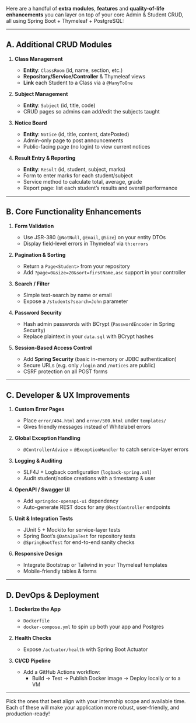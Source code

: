 
Here are a handful of **extra modules**, **features** and **quality-of-life enhancements** you can layer on top of your core Admin & Student CRUD, all using Spring Boot + Thymeleaf + PostgreSQL:

---

## A. Additional CRUD Modules

1. **Class Management**  
   - **Entity**: `ClassRoom` (id, name, section, etc.)  
   - **Repository/Service/Controller** & Thymeleaf views  
   - **Link** each Student to a Class via a `@ManyToOne`  

2. **Subject Management**  
   - **Entity**: `Subject` (id, title, code)  
   - CRUD pages so admins can add/edit the subjects taught  

3. **Notice Board**  
   - **Entity**: `Notice` (id, title, content, datePosted)  
   - Admin-only page to post announcements  
   - Public-facing page (no login) to view current notices  

4. **Result Entry & Reporting**  
   - **Entity**: `Result` (id, student, subject, marks)  
   - Form to enter marks for each student/subject  
   - Service method to calculate total, average, grade  
   - Report page: list each student’s results and overall performance  

---

## B. Core Functionality Enhancements

1. **Form Validation**  
   - Use JSR-380 (`@NotNull`, `@Email`, `@Size`) on your entity DTOs  
   - Display field-level errors in Thymeleaf via `th:errors`  

2. **Pagination & Sorting**  
   - Return a `Page<Student>` from your repository  
   - Add `?page=0&size=20&sort=firstName,asc` support in your controller  

3. **Search / Filter**  
   - Simple text-search by name or email  
   - Expose a `/students?search=John` parameter  

4. **Password Security**  
   - Hash admin passwords with BCrypt (`PasswordEncoder` in Spring Security)  
   - Replace plaintext in your `data.sql` with BCrypt hashes  

5. **Session-Based Access Control**  
   - Add **Spring Security** (basic in-memory or JDBC authentication)  
   - Secure URLs (e.g. only `/login` and `/notices` are public)  
   - CSRF protection on all POST forms  

---

## C. Developer & UX Improvements

1. **Custom Error Pages**  
   - Place `error/404.html` and `error/500.html` under `templates/`  
   - Gives friendly messages instead of Whitelabel errors  

2. **Global Exception Handling**  
   - `@ControllerAdvice` + `@ExceptionHandler` to catch service-layer errors  

3. **Logging & Auditing**  
   - SLF4J + Logback configuration (`logback-spring.xml`)  
   - Audit student/notice creations with a timestamp & user  

4. **OpenAPI / Swagger UI**  
   - Add `springdoc-openapi-ui` dependency  
   - Auto-generate REST docs for any `@RestController` endpoints  

5. **Unit & Integration Tests**  
   - JUnit 5 + Mockito for service-layer tests  
   - Spring Boot’s `@DataJpaTest` for repository tests  
   - `@SpringBootTest` for end-to-end sanity checks  

6. **Responsive Design**  
   - Integrate Bootstrap or Tailwind in your Thymeleaf templates  
   - Mobile-friendly tables & forms  

---

## D. DevOps & Deployment

1. **Dockerize the App**  
   - `Dockerfile`  
   - `docker-compose.yml` to spin up both your app and Postgres  

2. **Health Checks**  
   - Expose `/actuator/health` with Spring Boot Actuator  

3. **CI/CD Pipeline**  
   - Add a GitHub Actions workflow:  
     - Build → Test → Publish Docker image → Deploy locally or to a VM  

---

Pick the ones that best align with your internship scope and available time. Each of these will make your application more robust, user-friendly, and production-ready!